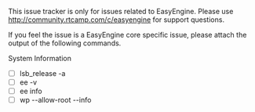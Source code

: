 This issue tracker is only for issues related to EasyEngine. Please use http://community.rtcamp.com/c/easyengine for support questions.

If you feel the issue is a EasyEngine core specific issue, please attach the output of the following commands.

System Information
- [ ] lsb_release -a
- [ ] ee -v
- [ ] ee info
- [ ] wp --allow-root --info
